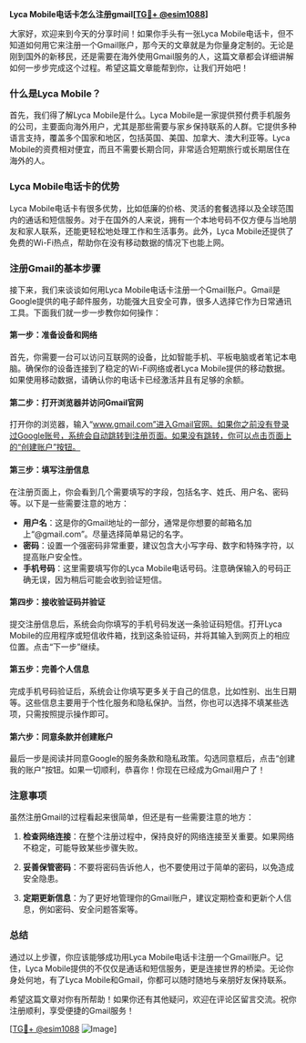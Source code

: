 **Lyca Mobile电话卡怎么注册gmail[[TG💪+ @esim1088](https://t.me/s/esim1088)]**

大家好，欢迎来到今天的分享时间！如果你手头有一张Lyca Mobile电话卡，但不知道如何用它来注册一个Gmail账户，那今天的文章就是为你量身定制的。无论是刚到国外的新移民，还是需要在海外使用Gmail服务的人，这篇文章都会详细讲解如何一步步完成这个过程。希望这篇文章能帮到你，让我们开始吧！

### 什么是Lyca Mobile？

首先，我们得了解Lyca Mobile是什么。Lyca Mobile是一家提供预付费手机服务的公司，主要面向海外用户，尤其是那些需要与家乡保持联系的人群。它提供多种语言支持，覆盖多个国家和地区，包括英国、美国、加拿大、澳大利亚等。Lyca Mobile的资费相对便宜，而且不需要长期合同，非常适合短期旅行或长期居住在海外的人。

### Lyca Mobile电话卡的优势

Lyca Mobile电话卡有很多优势，比如低廉的价格、灵活的套餐选择以及全球范围内的通话和短信服务。对于在国外的人来说，拥有一个本地号码不仅方便与当地朋友和家人联系，还能更轻松地处理工作和生活事务。此外，Lyca Mobile还提供了免费的Wi-Fi热点，帮助你在没有移动数据的情况下也能上网。

### 注册Gmail的基本步骤

接下来，我们来谈谈如何用Lyca Mobile电话卡注册一个Gmail账户。Gmail是Google提供的电子邮件服务，功能强大且安全可靠，很多人选择它作为日常通讯工具。下面我们就一步一步教你如何操作：

#### 第一步：准备设备和网络

首先，你需要一台可以访问互联网的设备，比如智能手机、平板电脑或者笔记本电脑。确保你的设备连接到了稳定的Wi-Fi网络或者Lyca Mobile提供的移动数据。如果使用移动数据，请确认你的电话卡已经激活并且有足够的余额。

#### 第二步：打开浏览器并访问Gmail官网

打开你的浏览器，输入“www.gmail.com”进入Gmail官网。如果你之前没有登录过Google账号，系统会自动跳转到注册页面。如果没有跳转，你可以点击页面上的“创建账户”按钮。

#### 第三步：填写注册信息

在注册页面上，你会看到几个需要填写的字段，包括名字、姓氏、用户名、密码等。以下是一些需要注意的地方：

- **用户名**：这是你的Gmail地址的一部分，通常是你想要的邮箱名加上“@gmail.com”。尽量选择简单易记的名字。
- **密码**：设置一个强密码非常重要，建议包含大小写字母、数字和特殊字符，以提高账户安全性。
- **手机号码**：这里需要填写你的Lyca Mobile电话号码。注意确保输入的号码正确无误，因为稍后可能会收到验证短信。

#### 第四步：接收验证码并验证

提交注册信息后，系统会向你填写的手机号码发送一条验证码短信。打开Lyca Mobile的应用程序或短信收件箱，找到这条验证码，并将其输入到网页上的相应位置。点击“下一步”继续。

#### 第五步：完善个人信息

完成手机号码验证后，系统会让你填写更多关于自己的信息，比如性别、出生日期等。这些信息主要用于个性化服务和隐私保护。当然，你也可以选择不填某些选项，只需按照提示操作即可。

#### 第六步：同意条款并创建账户

最后一步是阅读并同意Google的服务条款和隐私政策。勾选同意框后，点击“创建我的账户”按钮。如果一切顺利，恭喜你！你现在已经成为Gmail用户了！

### 注意事项

虽然注册Gmail的过程看起来很简单，但还是有一些需要注意的地方：

1. **检查网络连接**：在整个注册过程中，保持良好的网络连接至关重要。如果网络不稳定，可能导致某些步骤失败。
   
2. **妥善保管密码**：不要将密码告诉他人，也不要使用过于简单的密码，以免造成安全隐患。

3. **定期更新信息**：为了更好地管理你的Gmail账户，建议定期检查和更新个人信息，例如密码、安全问题答案等。

### 总结

通过以上步骤，你应该能够成功用Lyca Mobile电话卡注册一个Gmail账户。记住，Lyca Mobile提供的不仅仅是通话和短信服务，更是连接世界的桥梁。无论你身处何地，有了Lyca Mobile和Gmail，你都可以随时随地与亲朋好友保持联系。

希望这篇文章对你有所帮助！如果你还有其他疑问，欢迎在评论区留言交流。祝你注册顺利，享受便捷的Gmail服务！

[[TG💪+ @esim1088](https://t.me/s/esim1088) ![Image](https://i.postimg.cc/4NQfJmqS/Snipaste-2025-05-13-00-14-12.png)]